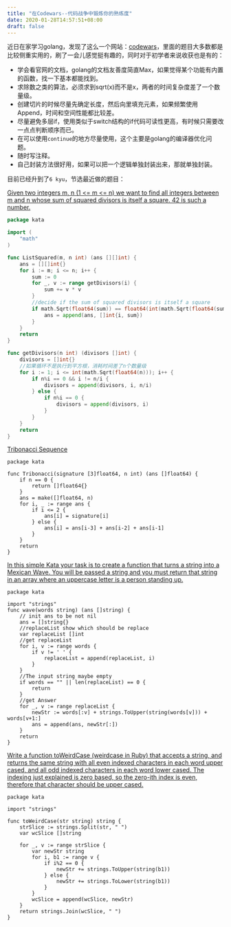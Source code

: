 ```yaml
---
title: "在Codewars--代码战争中锻炼你的熟练度"
date: 2020-01-28T14:57:51+08:00
draft: false
---
```


近日在家学习golang，发现了这么一个网站：[codewars](https://www.codewars.com/r/cbyrzw)，里面的题目大多数都是比较侧重实用的，刷了一会儿感觉挺有趣的，同时对于初学者来说收获也是有的：  

- 学会看官网的文档，golang的文档友善度简直Max，如果觉得某个功能有内置的函数，找一下基本都能找到。
- 求除数之类的算法，必须求到sqrt(x)而不是x，两者的时间复杂度差了一个数量级。
- 创建切片的时候尽量先确定长度，然后向里填充元素，如果频繁使用Append，时间和空间性能都比较差。
- 尽量避免多层if，使用类似于switch结构的if代码可读性更高，有时候只需要改一点点判断顺序而已。
- 在可以使用`continue`的地方尽量使用，这个主要是golang的编译器优化问题。
- 随时写注释。
- 自己封装方法很好用，如果可以把一个逻辑单独封装出来，那就单独封装。

目前已经升到了`6 kyu`，节选最近做的题目：

[Given two integers m, n (1 <= m <= n) we want to find all integers between m and n whose sum of squared divisors is itself a square. 42 is such a number.](https://www.codewars.com/kata/55aa075506463dac6600010d/go)  

```go
package kata

import (
	"math"
)

func ListSquared(m, n int) (ans [][]int) {
	ans = [][]int{}
	for i := m; i <= n; i++ {
		sum := 0
		for _, v := range getDivisors(i) {
			sum += v * v
		}
		//decide if the sum of squared divisors is itself a square
		if math.Sqrt(float64(sum)) == float64(int(math.Sqrt(float64(sum)))) {
			ans = append(ans, []int{i, sum})
		}
	}
	return
}

func getDivisors(n int) (divisors []int) {
	divisors = []int{}
	//如果循环不是执行到平方根，消耗时间差了n个数量级
	for i := 1; i <= int(math.Sqrt(float64(n))); i++ {
		if n%i == 0 && i != n/i {
			divisors = append(divisors, i, n/i)
		} else {
			if n%i == 0 {
				divisors = append(divisors, i)
			}
		}
	}
	return
}
```

[Tribonacci Sequence](https://www.codewars.com/kata/556deca17c58da83c00002db)
```golang
package kata

func Tribonacci(signature [3]float64, n int) (ans []float64) {
	if n == 0 {
		return []float64{}
	}
	ans = make([]float64, n)
	for i, _ := range ans {
		if i <= 2 {
			ans[i] = signature[i]
		} else {
			ans[i] = ans[i-3] + ans[i-2] + ans[i-1]
		}
	}
	return
}
```

[	In this simple Kata your task is to create a function that turns a string into a Mexican Wave. You will be passed a string and you must return that string in an array where an uppercase letter is a person standing up.](https://www.codewars.com/kata/58f5c63f1e26ecda7e000029)
```golang
package kata

import "strings"
func wave(words string) (ans []string) {
	// init ans to be not nil
	ans = []string{}
	//replaceList show which should be replace
	var replaceList []int
	//get replaceList
	for i, v := range words {
		if v != ' ' {
			replaceList = append(replaceList, i)
		}
	}
	//The input string maybe empty
	if words == "" || len(replaceList) == 0 {
		return
	}
	//get Answer
	for _, v := range replaceList {
		newStr := words[:v] + strings.ToUpper(string(words[v])) + words[v+1:]
		ans = append(ans, newStr[:])
	}
	return
}
```

[Write a function toWeirdCase (weirdcase in Ruby) that accepts a string, and returns the same string with all even indexed characters in each word upper cased, and all odd indexed characters in each word lower cased. The indexing just explained is zero based, so the zero-ith index is even, therefore that character should be upper cased.](https://www.codewars.com/kata/52b757663a95b11b3d00062d)
```golang
package kata

import "strings"

func toWeirdCase(str string) string {
	strSlice := strings.Split(str, " ")
	var wcSlice []string

	for _, v := range strSlice {
		var newStr string
		for i, b1 := range v {
			if i%2 == 0 {
				newStr += strings.ToUpper(string(b1))
			} else {
				newStr += strings.ToLower(string(b1))
			}
		}
		wcSlice = append(wcSlice, newStr)
	}
	return strings.Join(wcSlice, " ")
}
```